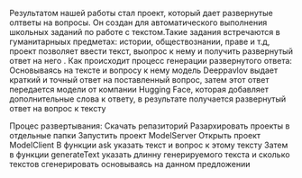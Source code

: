 Результатом нашей работы стал проект, который дает развернутые олтветы на вопросы.
Он создан для автоматического выполнения школьных заданий по работе с текстом.Такие задания встречаются в гуманитарныых предметах: истории, обществознании, праве и т.д, проект позволяет ввести текст, выопрос к нему и получить развернутый ответ на него .
Как происходит процесс генерации развернутого ответа:
Основываясь на тексте и вопросу к нему модель Deeppavlov выдает краткий и точный ответ на поставленный вопрос, затем этот ответ передается модели от компании Hugging Face, которая добавляет дополнительные слова к ответу, в результате получается развернутый ответ на вопрос к тексту 

Процес развертывания:
Скачать репазиторий
Разархировать проекты в отдельные папки
Запустить проект ModelServer
Открыть проект ModelClient
В функции ask указать текст и вопрос к этому тексту
Затем в функции generateText указать длинну генерируемого текста и сколько текстов сгенерировать основываясь на данном предложении 
